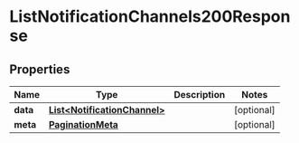 

# ListNotificationChannels200Response


## Properties

| Name | Type | Description | Notes |
|------------ | ------------- | ------------- | -------------|
|**data** | [**List&lt;NotificationChannel&gt;**](NotificationChannel.md) |  |  [optional] |
|**meta** | [**PaginationMeta**](PaginationMeta.md) |  |  [optional] |



